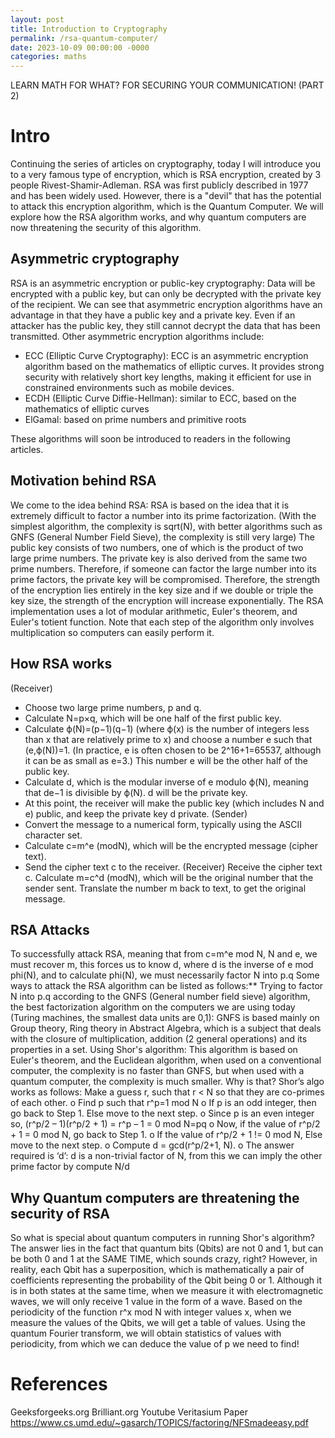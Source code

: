 ```yaml
---
layout: post
title: Introduction to Cryptography
permalink: /rsa-quantum-computer/
date: 2023-10-09 00:00:00 -0000
categories: maths
---
```

LEARN MATH FOR WHAT?
FOR SECURING YOUR COMMUNICATION! (PART 2)
# Intro
Continuing the series of articles on cryptography, today I will introduce you to a very famous type of encryption, which is RSA encryption, created by 3 people Rivest-Shamir-Adleman. 
RSA was first publicly described in 1977 and has been widely used. However, there is a "devil" that has the potential to attack this encryption algorithm, which is the Quantum Computer. 
We will explore how the RSA algorithm works, and why quantum computers are now threatening the security of this algorithm.
## Asymmetric cryptography
RSA is an asymmetric encryption or public-key cryptography: Data will be encrypted with a public key, but can only be decrypted with the private key of the recipient. 
We can see that asymmetric encryption algorithms have an advantage in that they have a public key and a private key. Even if an attacker has the public key, they still cannot decrypt the data that has been transmitted.
Other asymmetric encryption algorithms include:
- ECC (Elliptic Curve Cryptography): ECC is an asymmetric encryption algorithm based on the mathematics of elliptic curves. It provides strong security with relatively short key lengths, making it efficient for use in constrained environments such as mobile devices.
- ECDH (Elliptic Curve Diffie-Hellman): similar to ECC, based on the mathematics of elliptic curves
- ElGamal: based on prime numbers and primitive roots

These algorithms will soon be introduced to readers in the following articles.

## Motivation behind RSA
We come to the idea behind RSA: RSA is based on the idea that it is extremely difficult to factor a number into its prime factorization. (With the simplest algorithm, the complexity is sqrt(N), with better algorithms such as GNFS (General Number Field Sieve), the complexity is still very large) The public key consists of two numbers, one of which is the product of two large prime numbers. The private key is also derived from the same two prime numbers. Therefore, if someone can factor the large number into its prime factors, the private key will be compromised. Therefore, the strength of the encryption lies entirely in the key size and if we double or triple the key size, the strength of the encryption will increase exponentially. The RSA implementation uses a lot of modular arithmetic, Euler's theorem, and Euler's totient function. Note that each step of the algorithm only involves multiplication so computers can easily perform it.

## How RSA works
(Receiver) 
- Choose two large prime numbers, p and q.
 - Calculate N=p×q, which will be one half of the first public key. 
- Calculate ϕ(N)=(p−1)(q−1) (where ϕ(x) is the number of integers less than x that are relatively prime to x) and choose a number e such that (e,ϕ(N))=1. (In practice, e is often chosen to be 2^16+1=65537, although it can be as small as e=3.) 
This number e will be the other half of the public key. 
- Calculate d, which is the modular inverse of e modulo ϕ(N), meaning that de−1 is divisible by ϕ(N). d will be the private key. 
- At this point, the receiver will make the public key (which includes N and e) public, and keep the private key d private. (Sender) 
- Convert the message to a numerical form, typically using the ASCII character set. 
- Calculate c=m^e (modN), which will be the encrypted message (cipher text). 
- Send the cipher text c to the receiver. 
(Receiver) Receive the cipher text c. 
Calculate m=c^d (modN), which will be the original number that the sender sent.
Translate the number m back to text, to get the original message.
## RSA Attacks
To successfully attack RSA, meaning that from c=m^e mod N, N and e, we must recover m, this forces us to know d, where d is the inverse of e mod phi(N), and to calculate phi(N), we must necessarily factor N into p.q
Some ways to attack the RSA algorithm can be listed as follows:**
Trying to factor N into p.q according to the GNFS (General number field sieve) algorithm, the best factorization algorithm on the computers we are using today (Turing machines, the smallest data units are 0,1):
GNFS is based mainly on Group theory, Ring theory in Abstract Algebra, which is a subject that deals with the closure of multiplication, addition (2 general operations) and its properties in a set.
Using Shor's algorithm: This algorithm is based on Euler's theorem, and the Euclidean algorithm, when used on a conventional computer, the complexity is no faster than GNFS, but when used with a quantum computer, the complexity is much smaller. Why is that?
Shor’s algo works as follows:
Make a guess r, such that r < N so that they are co-primes of each other.
o   Find p such that r^p=1 mod N
o   If p is an odd integer, then go back to Step 1. Else move to the next step.
o   Since p is an even integer so, (r^p/2 – 1)(r^p/2 + 1) = r^p – 1 = 0 mod N=pq
o   Now, if the value of r^p/2 + 1 = 0 mod N, go back to Step 1.
o   If the value of r^p/2 + 1 != 0 mod N, Else move to the next step.
o   Compute d = gcd(r^p/2+1, N).
o   The answer required is ‘d’: d is a non-trivial factor of N, from this we can imply the other prime factor by compute N/d
## Why Quantum computers are threatening the security of RSA
So what is special about quantum computers in running Shor's algorithm? The answer lies in the fact that quantum bits (Qbits) are not 0 and 1, but can be both 0 and 1 at the SAME TIME, which sounds crazy, right? 
However, in reality, each Qbit has a superposition, which is mathematically a pair of coefficients representing the probability of the Qbit being 0 or 1. 
Although it is in both states at the same time, when we measure it with electromagnetic waves, we will only receive 1 value in the form of a wave. Based on the periodicity of the function r^x mod N with integer values x, when we measure the values of the Qbits, we will get a table of values. Using the quantum Fourier transform, we will obtain statistics of values with periodicity, from which we can deduce the value of p we need to find!

# References
Geeksforgeeks.org
Brilliant.org
Youtube Veritasium
Paper https://www.cs.umd.edu/~gasarch/TOPICS/factoring/NFSmadeeasy.pdf


